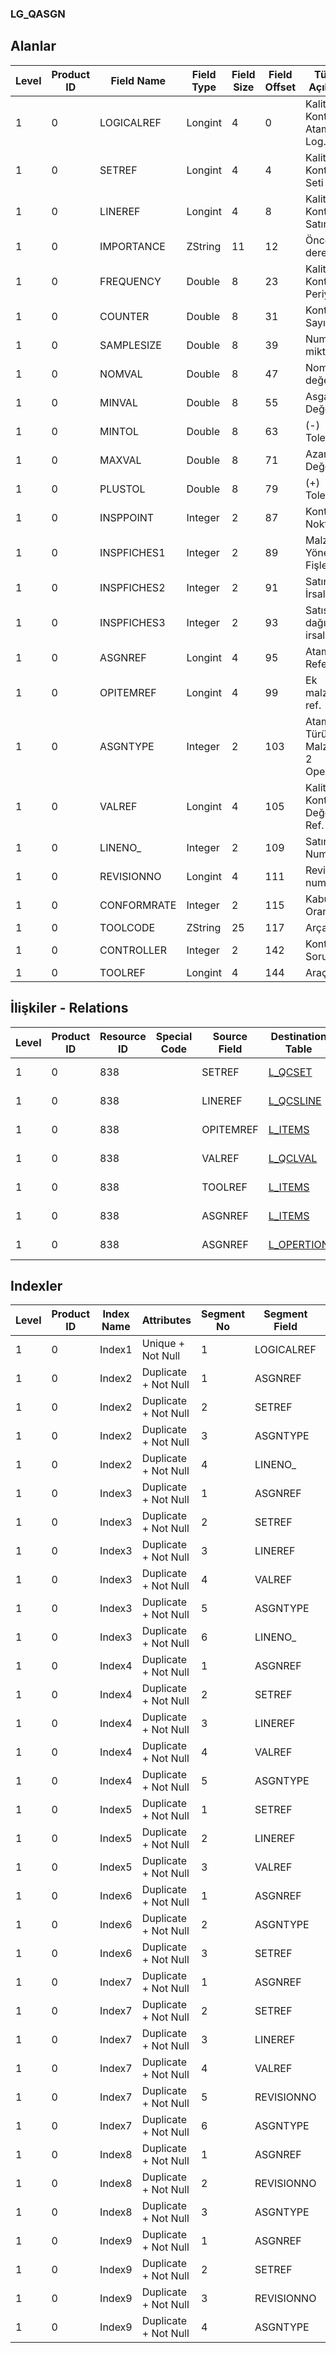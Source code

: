 ### LG_QASGN

## Alanlar

**Level**|**Product ID**|**Field Name**|**Field Type**|**Field Size**|**Field Offset**|**Türkçe Açıklama**|**Expression**
-----|-----|-----|-----|-----|-----|-----|-----
1|0|LOGICALREF|Longint|4|0|Kalite Kontrol Ataması Log. Ref.|Inspection Assignment Logical Reference
1|0|SETREF|Longint|4|4|Kalite Kontrol Seti Ref.|Inspection Set Reference
1|0|LINEREF|Longint|4|8|Kalite Kontrol Satırı Ref.|Inspection Line Reference
1|0|IMPORTANCE|ZString|11|12|Öncelik derecesi|Priority Degree
1|0|FREQUENCY|Double|8|23|Kalite Kontrol Periyodu|Inspection Frequency
1|0|COUNTER|Double|8|31|Kontrol Sayısı|Inspection Count
1|0|SAMPLESIZE|Double|8|39|Numune miktarı|Sample Quantity
1|0|NOMVAL|Double|8|47|Nominal değer|Nominal Value
1|0|MINVAL|Double|8|55|Asgari Değer|Minimum Value
1|0|MINTOL|Double|8|63|(-) Tolerans|(-) Tolerance
1|0|MAXVAL|Double|8|71|Azami Değer|Maximum Value
1|0|PLUSTOL|Double|8|79|(+) Tolerans|(+) Tolerance
1|0|INSPPOINT|Integer|2|87|Kontrol Noktası|Inspection Point
1|0|INSPFICHES1|Integer|2|89|Malzeme Yönetimi Fişleri|Material Management Vouchers
1|0|INSPFICHES2|Integer|2|91|Satınalma İrsaliyeleri|Purchase Receipts
1|0|INSPFICHES3|Integer|2|93|Satış dağıtım irsaliyeleri|Sales & Distribution Dispatches
1|0|ASGNREF|Longint|4|95|Atama Referansı|Assignment Reference
1|0|OPITEMREF|Longint|4|99|Ek malzeme ref.|Optional Item Reference
1|0|ASGNTYPE|Integer|2|103|Atama Türü ; 0 Malzeme; 2 Operasyon|Assignment Type ;0 Material;2 Operation01
1|0|VALREF|Longint|4|105|Kalite Kontrol Değeri Ref.|Inspection Value Reference
1|0|LINENO_|Integer|2|109|Satır Numarası|Line Number
1|0|REVISIONNO|Longint|4|111|Revizyon numarası|Revision Number
1|0|CONFORMRATE|Integer|2|115|Kabul Oranı (%)|Nonconf.Accept.(%)
1|0|TOOLCODE|ZString|25|117|Arça kodu|Tool Code
1|0|CONTROLLER|Integer|2|142|Kontrol Sorumlusu|Inspector
1|0|TOOLREF|Longint|4|144|Araç ref.|Tool Reference

## İlişkiler - Relations
**Level**|**Product ID**|**Resource ID**|**Special Code**|**Source Field**|**Destination Table**|**Destination Field**|**Relation Type**|**Extra Condition**
-----|-----|-----|-----|-----|-----|-----|-----|-----
1|0|838||SETREF|[L_QCSET](../L_QCSET "L_QCSET")|LOGICALREF|one-to-one|
1|0|838||LINEREF|[L_QCSLINE](../L_QCSLINE "L_QCSLINE")|LOGICALREF|one-to-one|
1|0|838||OPITEMREF|[L_ITEMS](../L_ITEMS "L_ITEMS")|LOGICALREF|one-to-one|
1|0|838||VALREF|[L_QCLVAL](../L_QCLVAL "L_QCLVAL")|LOGICALREF|one-to-one|
1|0|838||TOOLREF|[L_ITEMS](../L_ITEMS "L_ITEMS")|LOGICALREF|one-to-one|
1|0|838||ASGNREF|[L_ITEMS](../L_ITEMS "L_ITEMS")|LOGICALREF|one-to-one|ASGNTYPE=0
1|0|838||ASGNREF|[L_OPERTION](../L_OPERTION "L_OPERTION")|LOGICALREF|one-to-one|ASGNTYPE=2

## Indexler
**Level**|**Product ID**|**Index Name**|**Attributes**|**Segment No**|**Segment Field**|**Sense**
-----|-----|-----|-----|-----|-----|-----
1|0|Index1|Unique + Not Null|1|LOGICALREF|Ascending
1|0|Index2|Duplicate + Not Null|1|ASGNREF|Ascending
1|0|Index2|Duplicate + Not Null|2|SETREF|Ascending
1|0|Index2|Duplicate + Not Null|3|ASGNTYPE|Ascending
1|0|Index2|Duplicate + Not Null|4|LINENO_|Ascending
1|0|Index3|Duplicate + Not Null|1|ASGNREF|Ascending
1|0|Index3|Duplicate + Not Null|2|SETREF|Ascending
1|0|Index3|Duplicate + Not Null|3|LINEREF|Ascending
1|0|Index3|Duplicate + Not Null|4|VALREF|Ascending
1|0|Index3|Duplicate + Not Null|5|ASGNTYPE|Ascending
1|0|Index3|Duplicate + Not Null|6|LINENO_|Ascending
1|0|Index4|Duplicate + Not Null|1|ASGNREF|Ascending
1|0|Index4|Duplicate + Not Null|2|SETREF|Ascending
1|0|Index4|Duplicate + Not Null|3|LINEREF|Ascending
1|0|Index4|Duplicate + Not Null|4|VALREF|Ascending
1|0|Index4|Duplicate + Not Null|5|ASGNTYPE|Ascending
1|0|Index5|Duplicate + Not Null|1|SETREF|Ascending
1|0|Index5|Duplicate + Not Null|2|LINEREF|Ascending
1|0|Index5|Duplicate + Not Null|3|VALREF|Ascending
1|0|Index6|Duplicate + Not Null|1|ASGNREF|Ascending
1|0|Index6|Duplicate + Not Null|2|ASGNTYPE|Ascending
1|0|Index6|Duplicate + Not Null|3|SETREF|Ascending
1|0|Index7|Duplicate + Not Null|1|ASGNREF|Ascending
1|0|Index7|Duplicate + Not Null|2|SETREF|Ascending
1|0|Index7|Duplicate + Not Null|3|LINEREF|Ascending
1|0|Index7|Duplicate + Not Null|4|VALREF|Ascending
1|0|Index7|Duplicate + Not Null|5|REVISIONNO|Ascending
1|0|Index7|Duplicate + Not Null|6|ASGNTYPE|Ascending
1|0|Index8|Duplicate + Not Null|1|ASGNREF|Ascending
1|0|Index8|Duplicate + Not Null|2|REVISIONNO|Ascending
1|0|Index8|Duplicate + Not Null|3|ASGNTYPE|Ascending
1|0|Index9|Duplicate + Not Null|1|ASGNREF|Ascending
1|0|Index9|Duplicate + Not Null|2|SETREF|Ascending
1|0|Index9|Duplicate + Not Null|3|REVISIONNO|Ascending
1|0|Index9|Duplicate + Not Null|4|ASGNTYPE|Ascending
